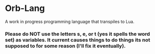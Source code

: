 # Orb-Lang
A work in progress programming language that transpiles to Lua.

### Please do NOT use the letters s, e, or t (yes it spells the word set) as variables. It current causes things to do things its not supposed to for some reason (I'll fix it eventually). 